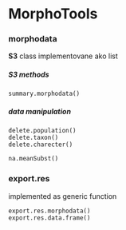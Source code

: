 # MorphoTools


### morphodata
**S3** class  implementovane ako list

##### S3 methods

```
summary.morphodata()
```

##### data manipulation

```
delete.population()
delete.taxon()
delete.charecter()

na.meanSubst()
```


### export.res
implemented as generic function
```
export.res.morphodata()
export.res.data.frame()
```
